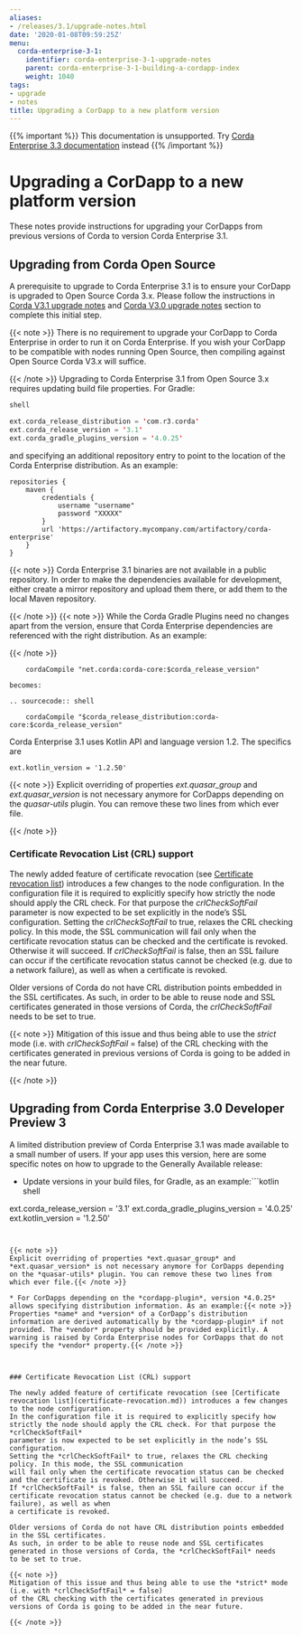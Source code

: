 ```yaml
---
aliases:
- /releases/3.1/upgrade-notes.html
date: '2020-01-08T09:59:25Z'
menu:
  corda-enterprise-3-1:
    identifier: corda-enterprise-3-1-upgrade-notes
    parent: corda-enterprise-3-1-building-a-cordapp-index
    weight: 1040
tags:
- upgrade
- notes
title: Upgrading a CorDapp to a new platform version
---
```

{{% important %}}
This documentation is unsupported.
Try [Corda Enterprise 3.3 documentation](/docs/corda-enterprise/3.3/_index.md) instead
{{% /important %}}


# Upgrading a CorDapp to a new platform version

These notes provide instructions for upgrading your CorDapps from previous versions of Corda to version Corda Enterprise 3.1.



## Upgrading from Corda Open Source

A prerequisite to upgrade to Corda Enterprise 3.1 is to ensure your CorDapp is upgraded to Open Source Corda 3.x.
Please follow the instructions in [Corda V3.1 upgrade notes](https://docs.corda.net/releases/release-V3.1/upgrade-notes.html#v3-0-to-v3-1)
and [Corda V3.0 upgrade notes](https://docs.corda.net/releases/release-V3.1/upgrade-notes.html#v2-0-to-v3-0) section to complete this initial step.

{{< note >}}
There is no requirement to upgrade your CorDapp to Corda Enterprise in order to run it on Corda Enterprise. If
you wish your CorDapp to be compatible with nodes running Open Source, then compiling against Open Source Corda V3.x
will suffice.

{{< /note >}}
Upgrading to Corda Enterprise 3.1 from Open Source 3.x requires updating build file properties. For Gradle:

```kotlin
shell

ext.corda_release_distribution = 'com.r3.corda'
ext.corda_release_version = '3.1'
ext.corda_gradle_plugins_version = '4.0.25'
```


and specifying an additional repository entry to point to the location of the Corda Enterprise distribution. As an example:

```shell
repositories {
    maven {
        credentials {
            username "username"
            password "XXXXX"
        }
        url 'https://artifactory.mycompany.com/artifactory/corda-enterprise'
    }
}
```

{{< note >}}
Corda Enterprise 3.1 binaries are not available in a public repository. In order to make the dependencies available for development, either create a mirror repository and upload them there, or add them to the local Maven repository.

{{< /note >}}
{{< note >}}
While the Corda Gradle Plugins need no changes apart from the version, ensure that Corda Enterprise dependencies are referenced with the right distribution. As an example:

{{< /note >}}
```shell
    cordaCompile "net.corda:corda-core:$corda_release_version"

becomes:

.. sourcecode:: shell

    cordaCompile "$corda_release_distribution:corda-core:$corda_release_version"
```

Corda Enterprise 3.1 uses Kotlin API and language version 1.2. The specifics are

```shell
ext.kotlin_version = '1.2.50'
```

{{< note >}}
Explicit overriding of properties *ext.quasar_group* and *ext.quasar_version* is not necessary anymore for CorDapps depending on the *quasar-utils* plugin. You can remove these two lines from which ever file.

{{< /note >}}

### Certificate Revocation List (CRL) support

The newly added feature of certificate revocation (see [Certificate revocation list](certificate-revocation.md)) introduces a few changes to the node configuration.
In the configuration file it is required to explicitly specify how strictly the node should apply the CRL check. For that purpose the *crlCheckSoftFail*
parameter is now expected to be set explicitly in the node’s SSL configuration.
Setting the *crlCheckSoftFail* to true, relaxes the CRL checking policy. In this mode, the SSL communication
will fail only when the certificate revocation status can be checked and the certificate is revoked. Otherwise it will succeed.
If *crlCheckSoftFail* is false, then an SSL failure can occur if the certificate revocation status cannot be checked (e.g. due to a network failure), as well as when
a certificate is revoked.

Older versions of Corda do not have CRL distribution points embedded in the SSL certificates.
As such, in order to be able to reuse node and SSL certificates generated in those versions of Corda, the *crlCheckSoftFail* needs
to be set to true.

{{< note >}}
Mitigation of this issue and thus being able to use the *strict* mode (i.e. with *crlCheckSoftFail* = false)
of the CRL checking with the certificates generated in previous versions of Corda is going to be added in the near future.

{{< /note >}}

## Upgrading from Corda Enterprise 3.0 Developer Preview 3

A limited distribution preview of Corda Enterprise 3.1 was made available to a small number of users. If your app uses this version, here are some specific notes on how to upgrade to the Generally Available release:


* Update versions in your build files, for Gradle, as an example:```kotlin
shell

ext.corda_release_version = '3.1'
ext.corda_gradle_plugins_version = '4.0.25'
ext.kotlin_version = '1.2.50'
```


{{< note >}}
Explicit overriding of properties *ext.quasar_group* and *ext.quasar_version* is not necessary anymore for CorDapps depending on the *quasar-utils* plugin. You can remove these two lines from which ever file.{{< /note >}}

* For CorDapps depending on the *cordapp-plugin*, version *4.0.25* allows specifying distribution information. As an example:{{< note >}}
Properties *name* and *version* of a CorDapp’s distribution information are derived automatically by the *cordapp-plugin* if not provided. The *vendor* property should be provided explicitly. A warning is raised by Corda Enterprise nodes for CorDapps that do not specify the *vendor* property.{{< /note >}}



### Certificate Revocation List (CRL) support

The newly added feature of certificate revocation (see [Certificate revocation list](certificate-revocation.md)) introduces a few changes to the node configuration.
In the configuration file it is required to explicitly specify how strictly the node should apply the CRL check. For that purpose the *crlCheckSoftFail*
parameter is now expected to be set explicitly in the node’s SSL configuration.
Setting the *crlCheckSoftFail* to true, relaxes the CRL checking policy. In this mode, the SSL communication
will fail only when the certificate revocation status can be checked and the certificate is revoked. Otherwise it will succeed.
If *crlCheckSoftFail* is false, then an SSL failure can occur if the certificate revocation status cannot be checked (e.g. due to a network failure), as well as when
a certificate is revoked.

Older versions of Corda do not have CRL distribution points embedded in the SSL certificates.
As such, in order to be able to reuse node and SSL certificates generated in those versions of Corda, the *crlCheckSoftFail* needs
to be set to true.

{{< note >}}
Mitigation of this issue and thus being able to use the *strict* mode (i.e. with *crlCheckSoftFail* = false)
of the CRL checking with the certificates generated in previous versions of Corda is going to be added in the near future.

{{< /note >}}
